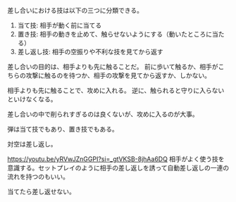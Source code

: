 差し合いにおける技は以下の三つに分類できる。

1. 当て技: 相手が動く前に当てる
2. 置き技: 相手の動きを止めて、触らせないようにする（動いたところに当たる）
3. 差し返し技: 相手の空振りや不利な技を見てから返す

差し合いの目的は、相手よりも先に触ることだ。
前に歩いて触るか、相手がこちらの攻撃に触るのを待つか、相手の攻撃を見てから返すか、しかない。

相手よりも先に触ることで、攻めに入れる。
逆に、触られると守りに入らないといけなくなる。

差し合いの中で削られすぎるのは良くないが、攻めに入るのが大事。

弾は当て技でもあり、置き技でもある。

対空は差し返し。

https://youtu.be/yRVwJZnGGPI?si=_gtVKSB-8jhAa6DQ
相手がよく使う技を意識する。セットプレイのように相手の差し返しを誘って自動差し返しの一連の流れを持つのもいい。

当てたら差し返せない。
